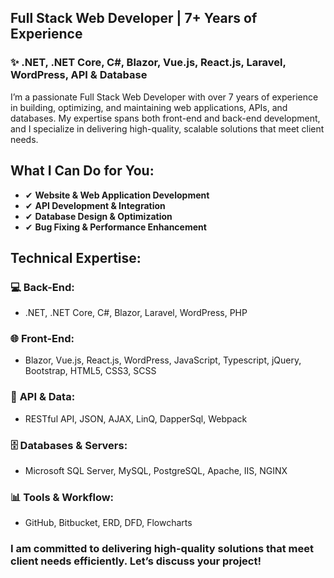 ## Full Stack Web Developer | 7+ Years of Experience
### ✨ .NET, .NET Core, C#, Blazor, Vue.js, React.js, Laravel, WordPress, API & Database

I’m a passionate Full Stack Web Developer with over 7 years of experience in building, optimizing, and maintaining web applications, APIs, and databases. My expertise spans both front-end and back-end development, and I specialize in delivering high-quality, scalable solutions that meet client needs.

## What I Can Do for You:
- ✔ **Website & Web Application Development**
- ✔ **API Development & Integration**
- ✔ **Database Design & Optimization**
- ✔ **Bug Fixing & Performance Enhancement**

## Technical Expertise:
### 💻 **Back-End:**
- .NET, .NET Core, C#, Blazor, Laravel, WordPress, PHP

### 🌐 **Front-End:**
- Blazor, Vue.js, React.js, WordPress, JavaScript, Typescript, jQuery, Bootstrap, HTML5, CSS3, SCSS

### 🔗 **API & Data:**
- RESTful API, JSON, AJAX, LinQ, DapperSql, Webpack

### 🗄 **Databases & Servers:**
- Microsoft SQL Server, MySQL, PostgreSQL, Apache, IIS, NGINX

### 📊 **Tools & Workflow:**
- GitHub, Bitbucket, ERD, DFD, Flowcharts

### I am committed to delivering high-quality solutions that meet client needs efficiently. Let’s discuss your project!
